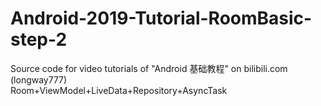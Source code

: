 # Android-2019-Tutorial-RoomBasic-step-2
Source code for video tutorials of "Android 基础教程" on bilibili.com (longway777)  
Room+ViewModel+LiveData+Repository+AsyncTask
